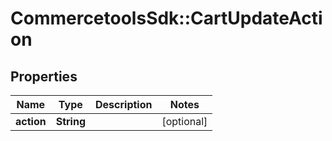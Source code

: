 # CommercetoolsSdk::CartUpdateAction

## Properties
Name | Type | Description | Notes
------------ | ------------- | ------------- | -------------
**action** | **String** |  | [optional] 

